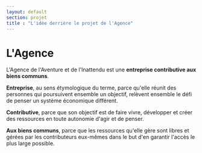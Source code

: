 ```yaml
---
layout: default
section: projet
title : "L'idée derrière le projet de l'Agence"
---
```

# L'Agence

L'Agence de l'Aventure et de l'Inattendu est une **entreprise contributive aux biens communs**.

**Entreprise**, au sens étymologique du terme, parce qu'elle réunit des personnes qui poursuivent ensemble un objectif, relèvent ensemble le défi de penser un système économique différent.

**Contributive**, parce que son objectif est de faire vivre, développer et créer des ressources en toute autonomie d'agir et de penser.

**Aux biens communs**, parce que les ressources qu'elle gère sont libres et gérées par les contributeurs eux-mêmes dans le but d'en garantir l'accès le plus large possible.


